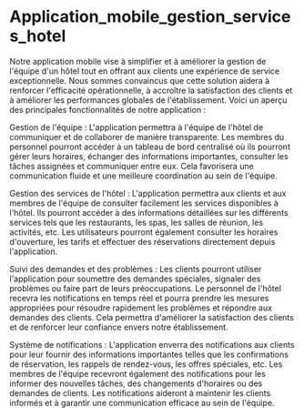 # Application_mobile_gestion_services_hotel
Notre application mobile vise à simplifier et à améliorer la gestion de l'équipe d'un hôtel tout en offrant aux clients une expérience de service exceptionnelle. Nous sommes convaincus que cette solution aidera à renforcer l'efficacité opérationnelle, à accroître la satisfaction des clients et à améliorer les performances globales de l'établissement.
Voici un aperçu des principales fonctionnalités de notre application :

Gestion de l'équipe : L'application permettra à l'équipe de l'hôtel de communiquer et de collaborer de manière transparente. Les membres du personnel pourront accéder à un tableau de bord centralisé où ils pourront gérer leurs horaires, échanger des informations importantes, consulter les tâches assignées et communiquer entre eux. Cela favorisera une communication fluide et une meilleure coordination au sein de l'équipe.

Gestion des services de l'hôtel : L'application permettra aux clients et aux membres de l'équipe de consulter facilement les services disponibles à l'hôtel. Ils pourront accéder à des informations détaillées sur les différents services tels que les restaurants, les spas, les salles de réunion, les activités, etc. Les utilisateurs pourront également consulter les horaires d'ouverture, les tarifs et effectuer des réservations directement depuis l'application.

Suivi des demandes et des problèmes : Les clients pourront utiliser l'application pour soumettre des demandes spéciales, signaler des problèmes ou faire part de leurs préoccupations. Le personnel de l'hôtel recevra les notifications en temps réel et pourra prendre les mesures appropriées pour résoudre rapidement les problèmes et répondre aux demandes des clients. Cela permettra d'améliorer la satisfaction des clients et de renforcer leur confiance envers notre établissement.

Système de notifications : L'application enverra des notifications aux clients pour leur fournir des informations importantes telles que les confirmations de réservation, les rappels de rendez-vous, les offres spéciales, etc. Les membres de l'équipe recevront également des notifications pour les informer des nouvelles tâches, des changements d'horaires ou des demandes de clients. Les notifications aideront à maintenir les clients informés et à garantir une communication efficace au sein de l'équipe.
